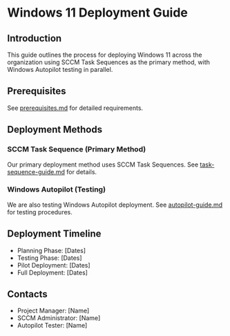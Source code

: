 # Windows 11 Deployment Guide

## Introduction

This guide outlines the process for deploying Windows 11 across the organization using SCCM Task Sequences as the primary method, with Windows Autopilot testing in parallel.

## Prerequisites

See [prerequisites.md](prerequisites.md) for detailed requirements.

## Deployment Methods

### SCCM Task Sequence (Primary Method)

Our primary deployment method uses SCCM Task Sequences. See [task-sequence-guide.md](task-sequence-guide.md) for details.

### Windows Autopilot (Testing)

We are also testing Windows Autopilot deployment. See [autopilot-guide.md](autopilot-guide.md) for testing procedures.

## Deployment Timeline

- Planning Phase: [Dates]
- Testing Phase: [Dates]
- Pilot Deployment: [Dates]
- Full Deployment: [Dates]

## Contacts

- Project Manager: [Name]
- SCCM Administrator: [Name]
- Autopilot Tester: [Name]
